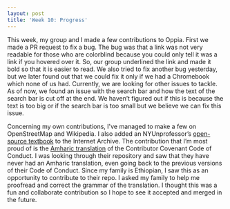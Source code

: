 ```yaml
---
layout: post
title: 'Week 10: Progress'
---
```

This week, my group and I made a few contributions to Oppia. First we made a PR request to fix a bug. The bug was that a link was not very readable for those who are colorblind because you could only tell it was a link if you hovered over it.<!--more--> So, our group underlined the link and made it bold so that it is easier to read. We also tried to fix another bug yesterday, but we later found out that we could fix it only if we had a Chromebook which none of us had. Currently, we are looking for other issues to tackle. As of now, we found an issue with the search bar and how the text of the search bar is cut off at the end. We haven’t figured out if this is because the text is too big or if the search bar is too small but we believe we can fix this issue. 

Concerning my own contributions, I've managed to make a few on OpenStreetMap and Wikipedia. I also added an NYUnprofessor’s [open-source textbook](https://archive.org/details/introduction-to-psychology-reed) to the Internet Archive. The contribution that I’m most proud of is the [Amharic translation](https://github.com/EthicalSource/contributor_covenant/pull/1245/files) of the Contributor Covenant Code of Conduct. I was looking through their repository and saw that they have never had an Amharic translation, even going back to the previous versions of their Code of Conduct. Since my family is Ethiopian, I saw this as an opportunity to contribute to their repo. I asked my family to help me proofread and correct the grammar of the translation. I thought this was a fun and collaborate contribution so I hope to see it accepted and merged in the future. 